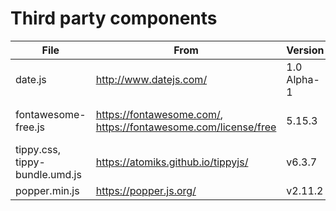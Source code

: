 # Third party components

| File | From | Version | License |
|------|------|---------|---------|
| date.js | http://www.datejs.com/ | 1.0 Alpha-1 | MIT |
| fontawesome-free.js | https://fontawesome.com/, https://fontawesome.com/license/free | 5.15.3 | CC BY 4.0, MIT |
| tippy.css, tippy-bundle.umd.js | https://atomiks.github.io/tippyjs/ | v6.3.7 | MIT |
| popper.min.js | https://popper.js.org/ | v2.11.2 | MIT |
